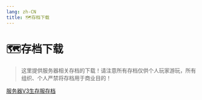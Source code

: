 ```yaml
---
lang: zh-CN
title: 🗺️存档下载
---
```

# 🗺️存档下载

> 这里提供服务器相关存档的下载！请注意所有存档仅供个人玩家游玩，所有组织、个人严禁将存档用于商业目的！

[服务器V3生存服存档](https://pan.baidu.com/s/1PZZ4rhnJH6ahCJ4_V1Gkuw?pwd=h8wv)